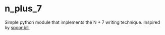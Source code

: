 n_plus_7
========
Simple python module that implements the N + 7 writing technique. Inspired by [spoonbill](http://www.spoonbill.org/n+7/)
